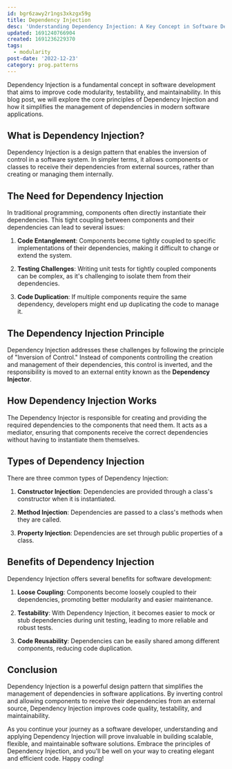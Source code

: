 ```yaml
---
id: bgr6zawy2r1ngs3xkzgx59g
title: Dependency Injection
desc: 'Understanding Dependency Injection: A Key Concept in Software Development'
updated: 1691240766904
created: 1691236229370
tags:
  - modularity
post-date: '2022-12-23'
category: prog.patterns
---
```

Dependency Injection is a fundamental concept in software development that aims to improve code modularity, testability, and maintainability. In this blog post, we will explore the core principles of Dependency Injection and how it simplifies the management of dependencies in modern software applications.

## What is Dependency Injection?

Dependency Injection is a design pattern that enables the inversion of control in a software system. In simpler terms, it allows components or classes to receive their dependencies from external sources, rather than creating or managing them internally.

## The Need for Dependency Injection

In traditional programming, components often directly instantiate their dependencies. This tight coupling between components and their dependencies can lead to several issues:

1. **Code Entanglement**: Components become tightly coupled to specific implementations of their dependencies, making it difficult to change or extend the system.

2. **Testing Challenges**: Writing unit tests for tightly coupled components can be complex, as it's challenging to isolate them from their dependencies.

3. **Code Duplication**: If multiple components require the same dependency, developers might end up duplicating the code to manage it.

## The Dependency Injection Principle

Dependency Injection addresses these challenges by following the principle of "Inversion of Control." Instead of components controlling the creation and management of their dependencies, this control is inverted, and the responsibility is moved to an external entity known as the **Dependency Injector**.

## How Dependency Injection Works

The Dependency Injector is responsible for creating and providing the required dependencies to the components that need them. It acts as a mediator, ensuring that components receive the correct dependencies without having to instantiate them themselves.

## Types of Dependency Injection

There are three common types of Dependency Injection:

1. **Constructor Injection**: Dependencies are provided through a class's constructor when it is instantiated.

2. **Method Injection**: Dependencies are passed to a class's methods when they are called.

3. **Property Injection**: Dependencies are set through public properties of a class.

## Benefits of Dependency Injection

Dependency Injection offers several benefits for software development:

1. **Loose Coupling**: Components become loosely coupled to their dependencies, promoting better modularity and easier maintenance.

2. **Testability**: With Dependency Injection, it becomes easier to mock or stub dependencies during unit testing, leading to more reliable and robust tests.

3. **Code Reusability**: Dependencies can be easily shared among different components, reducing code duplication.

## Conclusion

Dependency Injection is a powerful design pattern that simplifies the management of dependencies in software applications. By inverting control and allowing components to receive their dependencies from an external source, Dependency Injection improves code quality, testability, and maintainability.

As you continue your journey as a software developer, understanding and applying Dependency Injection will prove invaluable in building scalable, flexible, and maintainable software solutions. Embrace the principles of Dependency Injection, and you'll be well on your way to creating elegant and efficient code. Happy coding!
